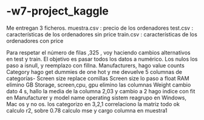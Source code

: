 # -w7-project_kaggle
Me entregan 3 ficheros. 
muestra.csv : precio de los ordenadores
test.csv : características de los ordenadores sin price
train.csv : características de los ordenadores con price

Para respetar el número de filas ,325 , voy haciendo cambios alternativos en test y train.
El objetivo es pasar todos los datos a numérico.
Los nulos los paso a isnull, y reemplazo con fillna.
Manufacturers, hago value counts
Category hago get dummies de one hot y me devuelve 5 columnas de categorías-
Screen size replace comillas
Screen size lo paso a float
RAM elimino GB
Storage, screen,cpu, gpu elimino las columnas
Weight cambio dato 4 s, hallo la media de la columna 2,03 y cambio a 2
hago indice con fit en Manufacturer y model name
operating sistem reagrupo en Windows, Mac os y no os. los categorizo en 3,2,1
correlaciono la matriz todo ok
calculo r2, sobre 0.78
calculo mse y cargo columna en muestra1







